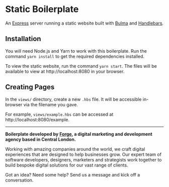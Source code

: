 # Static Boilerplate

An [Express](https://expressjs.com/) server running a static website built with [Bulma](https://bulma.io/) and [Handlebars](https://handlebarsjs.com/).

## Installation

You will need Node.js and Yarn to work with this boilerplate. Run the command `yarn install` to get the required dependencies installed.

To view the static website, run the command `yarn start`. The files will be available to view at http://localhost:8080 in your browser.

## Creating Pages

In the `views/` directory, create a new `.hbs` file. It will be accessible in-browser via the filename you gave.

For example, `views/example.hbs` can be accessed at http://localhost:8080/example.

---

**Boilerplate developed by [Forge](https://forge.uk), a digital marketing and development agency based in Central London.**

Working with amazing companies around the world, we craft digital experiences that are designed to help businesses grow. Our expert team of software developers, designers, marketers and strategists work together to build bespoke digital solutions for our vast range of clients.

Got an idea? Need some help? Send us a message and kick off a conversation.
